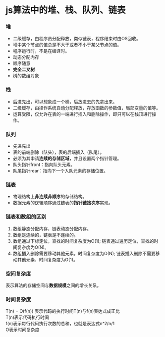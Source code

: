 # js算法中的堆、栈、队列、链表

### 堆
* 二级缓存，由程序员分配释放，类似链表，程序结束时由OS回收。
* 堆中某个节点的值总是不大于或者不小于某父节点的值。
* 程序运行时，不是在编译时。
* 动态分配内存
* 顺序随意
* **完全二叉树**
* 树的数组对象

### 栈
* 后进先出，可以想象成一个桶，后放进去的先拿出来。
* 二级缓存，由操作系统自动分配释放，存放函数的参数值，局部变量的值等。
* 运算受限，仅允许在表的一端进行插入和删除操作，即只可以在栈顶进行操作。

### 队列
* 先进先出
* 表的前端删除（队头），表的后端插入（队尾）。
* 必须为其申请**连续的存储区域**，并且设置两个指针管理。
* 队头指针front：指向队头元素。
* 队尾指针rear：指向下一个入队元素的存储位置。

### 链表
* 物理结构上**非连续非顺序**的存储结构。
* 数据元素的逻辑顺序通过链表的**指针链接次序**实现。

### 链表和数组的区别
1. 数组静态分配内存，链表动态分配内存。
2. 数组是连续的，链表是不连续的。
3. 数组通过下标定位，查找的时间复杂度为O(1);
   链表通过遍历定位，查找的时间复杂度为O(N)。
4. 数组插入删除需要移动其他元素，时间复杂度为O(N);
   链表插入删除不需要移动其他元素，时间复杂度为O(1)。

### 空间复杂度
表示算法的存储空间与**数据规模**之间的增长关系。

### 时间复杂度

T(n) = O(f(n))   表示代码的执行时间T(n)与f(n)表达式成正比
<br/>
T(n)表示代码执行时间<br/>
f(n)表示每行代码执行次数的总和，也就是表达式n^2/n/1<br/>
O表示时间复杂度<br/>



